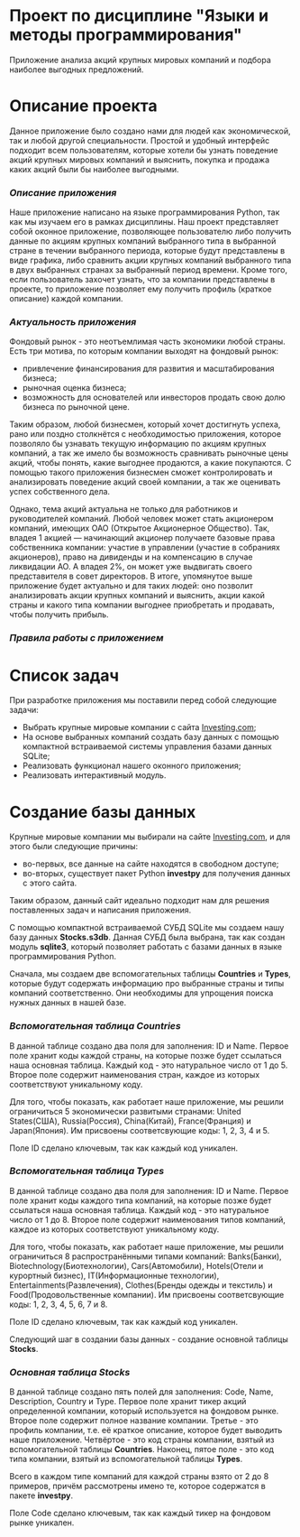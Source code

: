 # Проект по дисциплине "Языки и методы программирования"

Приложение анализа акций крупных мировых компаний и подбора наиболее выгодных предложений.

# Описание проекта

Данное приложение было создано нами для людей как экономической, так и любой другой специальности. Простой и удобный интерфейс подходит всем пользователям, которые хотели бы узнать поведение акций крупных мировых компаний и выяснить, покупка и продажа каких акций были бы наиболее выгодными.

### ***Описание приложения***

Наше приложение написано на языке программирования Python, так как мы изучаем его в рамках дисциплины. Наш проект представляет собой оконное приложение, позволяющее пользователю либо получить данные по акциям крупных компаний выбранного типа в выбранной стране в течении выбранного периода, которые будут представлены в виде графика, либо сравнить акции крупных компаний выбранного типа в двух выбранных странах за выбранный период времени. Кроме того, если пользователь захочет узнать, что за компании представлены в проекте, то приложение позволяет ему получить профиль (краткое описание) каждой компании. 

### ***Актуальность приложения***

Фондовый рынок - это неотъемлимая часть экономики любой страны. Есть три мотива, по которым компании выходят на фондовый рынок:
- привлечение финансирования для развития и масштабирования бизнеса;
- рыночная оценка бизнеса;
- возможность для основателей или инвесторов продать свою долю бизнеса по рыночной цене.

Таким образом, любой бизнесмен, который хочет достигнуть успеха, рано или поздно столкнётся с необходимостью приложения, которое позволяло бы узнавать текущую информацию по акциям крупных компаний, а так же имело бы возможность сравнивать рыночные цены акций, чтобы понять, какие выгоднее продаются, а какие покупаются. С помощью такого приложения бизнесмен сможет контролировать и анализировать поведение акций своей компании, а так же оценивать успех собственного дела.

Однако, тема акций актуальна не только для работников и руководителей компаний. Любой человек может стать акционером компаний, имеющих ОАО (Открытое Акционерное Общество). Так, владея 1 акцией — начинающий акционер получаете базовые права собственника компании: участие в управлении (участие в собраниях акционеров), право на дивиденды и на компенсацию в случае ликвидации АО. А владея 2%, он может уже выдвигать своего представителя в совет директоров. В итоге, упомянутое выше приложение будет актуально и для таких людей: оно позволит анализировать акции крупных компаний и выяснить, акции какой страны и какого типа компании выгоднее приобретать и продавать, чтобы получить прибыль. 

### ***Правила работы с приложением***

# Список задач
При разработке приложения мы поставили перед собой следующие задачи:
- Выбрать крупные мировые компании с сайта [Investing.com](https://www.investing.com/stock-screener/?sp=country::5|sector::a|industry::a|equityType::a%3Ceq_market_cap;1);
- На основе выбранных компаний создать базу данных с помощью компактной встраиваемой системы управления базами данных SQLite;
- Реализовать функционал нашего оконного приложения;
- Реализовать интерактивный модуль.

# Создание базы данных

Крупные мировые компании мы выбирали на сайте [Investing.com](https://www.investing.com/stock-screener/?sp=country::5|sector::a|industry::a|equityType::a%3Ceq_market_cap;1), и для этого были следующие причины:
- во-первых, все данные на сайте находятся в свободном доступе;
- во-вторых, существует пакет Python **investpy** для получения данных с этого сайта.

Таким образом, данный сайт идеально подходит нам для решения поставленных задач и написания приложения.

С помощью компактной встраиваемой СУБД SQLite мы создаем нашу базу данных **Stocks.s3db**. Данная СУБД была выбрана, так как создан модуль **sqlite3**, который позволяет работать с базами данных в языке программирования Python.

Сначала, мы создаем две вспомогательных таблицы **Countries** и **Types**, которые будут содержать информацию про выбранные страны и типы компаний соответственно. Они необходимы для упрощения поиска нужных данных в нашей базе.

### ***Вспомогательная таблица Countries***

В данной таблице создано два поля для заполнения: ID и Name. Первое поле хранит коды каждой страны, на которые позже будет ссылаться наша основная таблица. Каждый код - это натуральное число от 1 до 5. Второе поле содержит наименования стран, каждое из которых соответствуют уникальному коду.

Для того, чтобы показать, как работает наше приложение, мы решили ограничиться 5 экономически развитыми странами: United States(США), Russia(Россия), China(Китай), France(Франция) и Japan(Япония). Им присвоены соответсвующие коды: 1, 2, 3, 4 и 5.

Поле ID сделано ключевым, так как каждый код уникален.

### ***Вспомогательная таблица Types***

В данной таблице создано два поля для заполнения: ID и Name. Первое поле хранит коды каждого типа компаний, на которые позже будет ссылаться наша основная таблица. Каждый код - это натуральное число от 1 до 8. Второе поле содержит наименования типов компаний, каждое из которых соответствуют уникальному коду.

Для того, чтобы показать, как работает наше приложение, мы решили ограничиться 8 распространёнными типами компаний: Banks(Банки), Biotechnology(Биотехнологии), Cars(Автомобили), Hotels(Отели и курортный бизнес), IT(Информационные технологии), Entertainments(Развлечения), Clothes(Бренды одежды и текстиль) и Food(Продовольственные компании). Им присвоены соответсвующие коды: 1, 2, 3, 4, 5, 6, 7 и 8.

Поле ID сделано ключевым, так как каждый код уникален.


Следующий шаг в создании базы данных - создание основной таблицы **Stocks**.

### ***Основная таблица Stocks***

В данной таблице создано пять полей для заполнения: Code, Name, Description, Country и Type. Первое поле хранит тикер акций определенной компании, который используется на фондовом рынке. Второе поле содержит полное название компании. Третье - это профиль компании, т.е. её краткое описание, которое будет выводить наше приложение. Четвёртое - это код страны компании, взятый из вспомогательной таблицы **Countries**. Наконец, пятое поле - это код типа компании, взятый из вспомогательной таблицы **Types**.

Всего в каждом типе компаний для каждой страны взято от 2 до 8 примеров, причём рассмотрены имено те, которое содержатся в пакете **investpy**.

Поле Code сделано ключевым, так как каждый тикер на фондовом рынке уникален.

